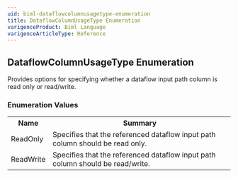 ```yaml
---
uid: biml-dataflowcolumnusagetype-enumeration
title: DataflowColumnUsageType Enumeration
varigenceProduct: Biml Language
varigenceArticleType: Reference
---
```


## DataflowColumnUsageType Enumeration<div class="LanguageSummary"><div class ="SummaryItem">Provides options for specifying whether a dataflow input path column is read only or read/write.</div></div><div class="EnumValueGroup">### Enumeration Values<table id="EnumValue" class="MemberList"><tbody><tr><th class="MemberNameColumnHeader">Name</th><th class="MemberSummaryColumnHeader">Summary</th></tr><tr class="cd0"><td class="MemberName">ReadOnly</td><td class="MemberSummary"><div class ="SummaryItem">Specifies that the referenced dataflow input path column should be read only.</div></td></tr><tr class="cd1"><td class="MemberName">ReadWrite</td><td class="MemberSummary"><div class ="SummaryItem">Specifies that the referenced dataflow input path column should be read/write.</div></td></tr></tbody></table></div>